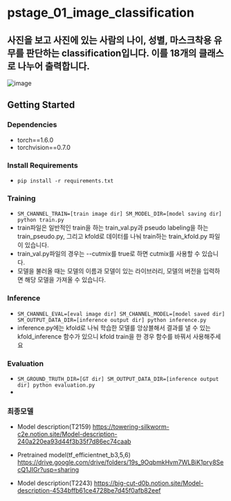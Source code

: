 # pstage_01_image_classification
## 사진을 보고 사진에 있는 사람의 나이, 성별, 마스크착용 유무를 판단하는 classification입니다. 이를 18개의 클래스로 나누어 출력합니다.
![image](https://user-images.githubusercontent.com/87692784/132092361-05e5c599-b112-446d-9bf0-0cf94274ac74.png)

## Getting Started    
### Dependencies
- torch==1.6.0
- torchvision==0.7.0                                                              

### Install Requirements
- `pip install -r requirements.txt`

### Training
- `SM_CHANNEL_TRAIN=[train image dir] SM_MODEL_DIR=[model saving dir] python train.py`
- train파일은 일반적인 train을 하는 train_val.py과 pseudo labeling을 하는 train_pseudo.py, 그리고 kfold로 데이터를 나눠 train하는 train_kfold.py 파일이 있습니다.
- train_val.py파일의 경우는 --cutmix를 true로 하면 cutmix를 사용할 수 있습니다.
- 모델을 불러올 때는 모델의 이름과 모델이 있는 라이브러리, 모델의 버전을 입력하면 해당 모델을 가져올 수 있습니다.
### Inference
- `SM_CHANNEL_EVAL=[eval image dir] SM_CHANNEL_MODEL=[model saved dir] SM_OUTPUT_DATA_DIR=[inference output dir] python inference.py`
- inference.py에는 kfold로 나눠 학습한 모델를 앙상블해서 결과를 낼 수 있는 kfold_inference 함수가 있으니 kfold train을 한 경우 함수를 바꿔서 사용해주세요 
### Evaluation
- `SM_GROUND_TRUTH_DIR=[GT dir] SM_OUTPUT_DATA_DIR=[inference output dir] python evaluation.py`
-
### 최종모델
- Model description(T2159)
https://towering-silkworm-c2e.notion.site/Model-description-240a220ea93d44f3b35f7d86ec74caab
- Pretrained model(tf_efficientnet_b3,5,6)
https://drive.google.com/drive/folders/19s_9OqbmkHvm7WLBiK1pry8SecQ1JIGr?usp=sharing

- Model description(T2243)
https://big-cut-d0b.notion.site/Model-description-4534bffb61ce4728be7d45f0afb82eef

